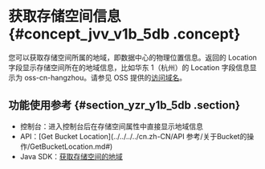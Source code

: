 # 获取存储空间信息 {#concept_jvv_v1b_5db .concept}

您可以获取存储空间所属的地域，即数据中心的物理位置信息。返回的 Location 字段显示存储空间所在的地域信息，比如华东 1（杭州）的 Location 字段信息显示为 oss-cn-hangzhou。请参见 OSS 提供的[访问域名](cn.zh-CN/开发指南/访问域名和数据中心.md#)。

## 功能使用参考 {#section_yzr_y1b_5db .section}

-   控制台：进入控制台后在存储空间属性中直接显示地域信息
-   API：[Get Bucket Location](../../../../cn.zh-CN/API 参考/关于Bucket的操作/GetBucketLocation.md#)
-   Java SDK：[获取存储空间的地域](https://help.aliyun.com/document_detail/32012.html#h2-u83B7u53D6u5B58u50A8u7A7Au95F4u7684u5730u57DF6)


